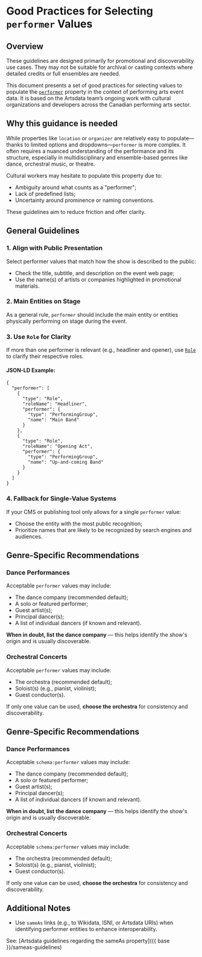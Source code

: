 # Good Practices for Selecting `performer` Values

## Overview

These guidelines are designed primarily for promotional and discoverability use cases. They may not be suitable for archival or casting contexts where detailed credits or full ensembles are needed.

This document presents a set of good practices for selecting values to populate the [`performer`](https://schema.org/performer) property in the context of performing arts event data. It is based on the Artsdata team’s ongoing work with cultural organizations and developers across the Canadian performing arts sector.

## Why this guidance is needed

While properties like `location` or `organizer` are relatively easy to populate—thanks to limited options and dropdowns—`performer` is more complex. It often requires a nuanced understanding of the performance and its structure, especially in multidisciplinary and ensemble-based genres like dance, orchestral music, or theatre.

Cultural workers may hesitate to populate this property due to:

- Ambiguity around what counts as a "performer";
- Lack of predefined lists;
- Uncertainty around prominence or naming conventions.

These guidelines aim to reduce friction and offer clarity.

## General Guidelines

### 1. Align with Public Presentation

Select performer values that match how the show is described to the public:

- Check the title, subtitle, and description on the event web page;
- Use the name(s) of artists or companies highlighted in promotional materials.

### 2. Main Entities on Stage

As a general rule, `performer` should include the main entity or entities physically performing on stage during the event.

### 3. Use `Role` for Clarity

If more than one performer is relevant (e.g., headliner and opener), use [`Role`](https://schema.org/Role) to clarify their respective roles.

#### JSON-LD Example:

```<--This is an excerpt from a fictitious event in JSON-LD !-->
{
  "performer": [
    {
      "type": "Role",
      "roleName": "Headliner",
      "performer": {
        "type": "PerformingGroup",
        "name": "Main Band"
      }
    },
    {
      "type": "Role",
      "roleName": "Opening Act",
      "performer": {
        "type": "PerformingGroup",
        "name": "Up-and-coming Band"
      }
    }
  ]
}

```

### 4. Fallback for Single-Value Systems

If your CMS or publishing tool only allows for a single `performer` value:

- Choose the entity with the most public recognition;
- Prioritize names that are likely to be recognized by search engines and audiences.

## Genre-Specific Recommendations

### Dance Performances

Acceptable `performer` values may include:

- The dance company (recommended default);
- A solo or featured performer;
- Guest artist(s);
- Principal dancer(s);
- A list of individual dancers (if known and relevant).

**When in doubt, list the dance company** — this helps identify the show's origin and is usually discoverable.

### Orchestral Concerts

Acceptable `performer` values may include:

- The orchestra (recommended default);
- Soloist(s) (e.g., pianist, violinist);
- Guest conductor(s).

If only one value can be used, **choose the orchestra** for consistency and discoverability.

## Genre-Specific Recommendations

### Dance Performances

Acceptable `schema:performer` values may include:

- The dance company (recommended default);
- A solo or featured performer;
- Guest artist(s);
- Principal dancer(s);
- A list of individual dancers (if known and relevant).

**When in doubt, list the dance company** — this helps identify the show's origin and is usually discoverable.

### Orchestral Concerts

Acceptable `schema:performer` values may include:

- The orchestra (recommended default);
- Soloist(s) (e.g., pianist, violinist);
- Guest conductor(s).

If only one value can be used, **choose the orchestra** for consistency and discoverability.

## Additional Notes

- Use `sameAs` links (e.g., to Wikidata, ISNI, or Artsdata URIs) when identifying performer entities to enhance interoperability.

See: [Artsdata guidelines regarding the sameAs property]({{ base }}/sameas-guidelines)
